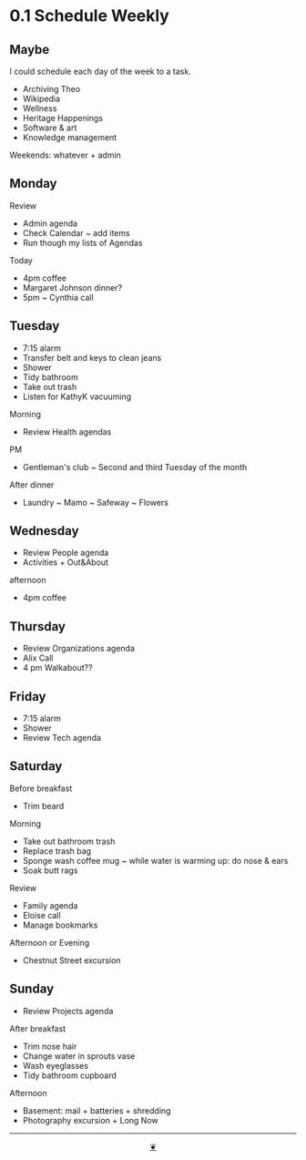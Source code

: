 # 0.1 Schedule Weekly

## Maybe 

I could schedule each day of the week to a task.

* Archiving Theo
* Wikipedia
* Wellness
* Heritage Happenings
* Software & art
* Knowledge management

Weekends: whatever + admin

## Monday

Review

* Admin agenda
* Check Calendar ~ add items
* Run though my lists of Agendas

Today

* 4pm coffee
* Margaret Johnson dinner?
* 5pm ~ Cynthia call

## Tuesday

* 7:15 alarm
* Transfer belt and keys to clean jeans
* Shower
* Tidy bathroom
* Take out trash
* Listen for KathyK vacuuming

Morning

* Review Health agendas

PM

* Gentleman's club ~ Second and third Tuesday of the month

After dinner

* Laundry ~ Mamo ~ Safeway ~ Flowers

## Wednesday

* Review People agenda
* Activities + Out&About

afternoon

* 4pm coffee

## Thursday

* Review Organizations agenda
* Alix Call
* 4 pm Walkabout??

## Friday

* 7:15 alarm  
* Shower
* Review Tech agenda

## Saturday

Before breakfast

* Trim beard

Morning

* Take out bathroom trash
* Replace trash bag
* Sponge wash coffee mug ~ while water is warming up: do nose & ears
* Soak butt rags

Review

* Family agenda
* Eloise call
* Manage bookmarks

Afternoon or Evening

* Chestnut Street excursion

## Sunday

* Review Projects agenda

After breakfast

* Trim nose hair
* Change water in sprouts vase
* Wash eyeglasses
* Tidy bathroom cupboard

Afternoon

* Basement: mail + batteries + shredding
* Photography excursion + Long Now

***

<center title="Hello! Click me to go up to the top"><a class="aDingbat" href="javascript:window.scrollTo(0,0);">❦</a></center>